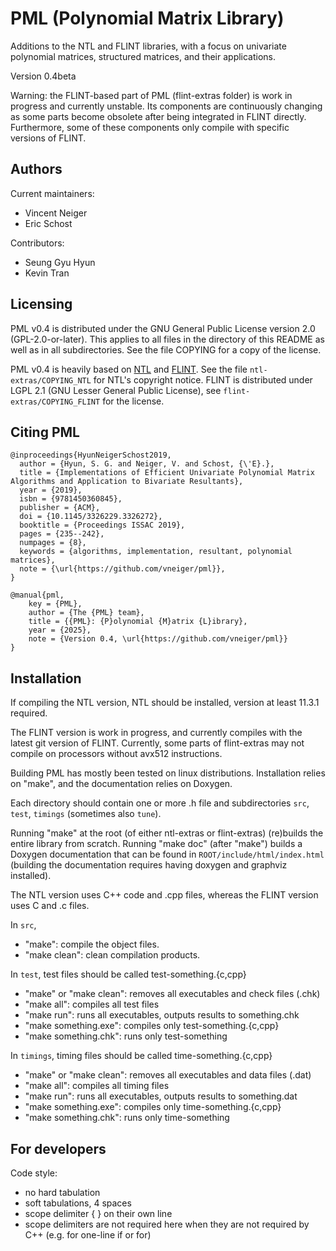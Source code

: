 # PML (Polynomial Matrix Library)

Additions to the NTL and FLINT libraries, with a focus on univariate polynomial
matrices, structured matrices, and their applications.

Version 0.4beta

Warning: the FLINT-based part of PML (flint-extras folder) is work in progress
and currently unstable. Its components are continuously changing as some parts
become obsolete after being integrated in FLINT directly. Furthermore, some of
these components only compile with specific versions of FLINT.
 
## Authors

Current maintainers:

 - Vincent Neiger
 - Eric Schost

Contributors:

 - Seung Gyu Hyun
 - Kevin Tran

## Licensing

PML v0.4 is distributed under the GNU General Public License version 2.0
(GPL-2.0-or-later). This applies to all files in the directory of this README
as well as in all subdirectories. See the file COPYING for a copy of the
license.

PML v0.4 is heavily based on [NTL](https://libntl.org/) and
[FLINT](https://flintlib.org/). See the file `ntl-extras/COPYING_NTL` for
NTL's copyright notice. FLINT is distributed under LGPL 2.1 (GNU Lesser General
Public License), see `flint-extras/COPYING_FLINT` for the license.

## Citing PML

```
@inproceedings{HyunNeigerSchost2019,
  author = {Hyun, S. G. and Neiger, V. and Schost, {\'E}.},
  title = {Implementations of Efficient Univariate Polynomial Matrix Algorithms and Application to Bivariate Resultants},
  year = {2019},
  isbn = {9781450360845},
  publisher = {ACM},
  doi = {10.1145/3326229.3326272},
  booktitle = {Proceedings ISSAC 2019},
  pages = {235--242},
  numpages = {8},
  keywords = {algorithms, implementation, resultant, polynomial matrices},
  note = {\url{https://github.com/vneiger/pml}},
}

@manual{pml,
    key = {PML},
    author = {The {PML} team},
    title = {{PML}: {P}olynomial {M}atrix {L}ibrary},
    year = {2025},
    note = {Version 0.4, \url{https://github.com/vneiger/pml}}
}
```

## Installation

If compiling the NTL version, NTL should be installed, version at least 11.3.1
required.

The FLINT version is work in progress, and currently compiles with the latest
git version of FLINT. Currently, some parts of flint-extras may not compile on
processors without avx512 instructions.

Building PML has mostly been tested on linux distributions. Installation relies
on "make", and the documentation relies on Doxygen.

Each directory should contain one or more .h file and subdirectories `src`,
`test`, `timings` (sometimes also `tune`).

Running "make" at the root (of either ntl-extras or flint-extras) (re)builds
the entire library from scratch. Running "make doc" (after "make") builds a
Doxygen documentation that can be found in `ROOT/include/html/index.html`
(building the documentation requires having doxygen and graphviz installed).

The NTL version uses C++ code and .cpp files, whereas the FLINT version uses C
and .c files.

In `src`,

 - "make": compile the object files.
 - "make clean": clean compilation products.

In `test`, test files should be called test-something.\{c,cpp\}

 - "make" or "make clean": removes all executables and check files (.chk)
 - "make all": compiles all test files
 - "make run": runs all executables, outputs results to something.chk
 - "make something.exe": compiles only test-something.\{c,cpp\}
 - "make something.chk": runs only test-something

In `timings`, timing files should be called time-something.\{c,cpp\}

 - "make" or "make clean": removes all executables and data files (.dat)
 - "make all": compiles all timing files
 - "make run": runs all executables, outputs results to something.dat
 - "make something.exe": compiles only time-something.\{c,cpp\}
 - "make something.chk": runs only time-something

## For developers

Code style:

  - no hard tabulation
  - soft tabulations, 4 spaces
  - scope delimiter \{ \} on their own line
  - scope delimiters are not required here when they are not required by C++
    (e.g. for one-line if or for)
